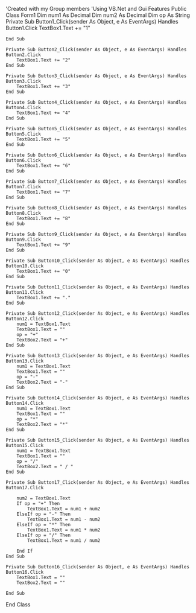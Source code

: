 
'Created with my Group members
'Using VB.Net and Gui Features
Public Class Form1
    Dim num1 As Decimal
    Dim num2 As Decimal
    Dim op As String
    Private Sub Button1_Click(sender As Object, e As EventArgs) Handles Button1.Click
        TextBox1.Text += "1"

    End Sub

    Private Sub Button2_Click(sender As Object, e As EventArgs) Handles Button2.Click
        TextBox1.Text += "2"
    End Sub

    Private Sub Button3_Click(sender As Object, e As EventArgs) Handles Button3.Click
        TextBox1.Text += "3"
    End Sub

    Private Sub Button4_Click(sender As Object, e As EventArgs) Handles Button4.Click
        TextBox1.Text += "4"
    End Sub

    Private Sub Button5_Click(sender As Object, e As EventArgs) Handles Button5.Click
        TextBox1.Text += "5"
    End Sub

    Private Sub Button6_Click(sender As Object, e As EventArgs) Handles Button6.Click
        TextBox1.Text += "6"
    End Sub

    Private Sub Button7_Click(sender As Object, e As EventArgs) Handles Button7.Click
        TextBox1.Text += "7"
    End Sub

    Private Sub Button8_Click(sender As Object, e As EventArgs) Handles Button8.Click
        TextBox1.Text += "8"
    End Sub

    Private Sub Button9_Click(sender As Object, e As EventArgs) Handles Button9.Click
        TextBox1.Text += "9"
    End Sub

    Private Sub Button10_Click(sender As Object, e As EventArgs) Handles Button10.Click
        TextBox1.Text += "0"
    End Sub

    Private Sub Button11_Click(sender As Object, e As EventArgs) Handles Button11.Click
        TextBox1.Text += "."
    End Sub

    Private Sub Button12_Click(sender As Object, e As EventArgs) Handles Button12.Click
        num1 = TextBox1.Text
        TextBox1.Text = ""
        op = "+"
        TextBox2.Text = "+"
    End Sub

    Private Sub Button13_Click(sender As Object, e As EventArgs) Handles Button13.Click
        num1 = TextBox1.Text
        TextBox1.Text = ""
        op = "-"
        TextBox2.Text = "-"
    End Sub

    Private Sub Button14_Click(sender As Object, e As EventArgs) Handles Button14.Click
        num1 = TextBox1.Text
        TextBox1.Text = ""
        op = "*"
        TextBox2.Text = "*"
    End Sub

    Private Sub Button15_Click(sender As Object, e As EventArgs) Handles Button15.Click
        num1 = TextBox1.Text
        TextBox1.Text = ""
        op = "/"
        TextBox2.Text = " / "
    End Sub

    Private Sub Button17_Click(sender As Object, e As EventArgs) Handles Button17.Click

        num2 = TextBox1.Text
        If op = "+" Then
            TextBox1.Text = num1 + num2
        ElseIf op = "-" Then
            TextBox1.Text = num1 - num2
        ElseIf op = "*" Then
            TextBox1.Text = num1 * num2
        ElseIf op = "/" Then
            TextBox1.Text = num1 / num2

        End If
    End Sub

    Private Sub Button16_Click(sender As Object, e As EventArgs) Handles Button16.Click
        TextBox1.Text = ""
        TextBox2.Text = ""

    End Sub
End Class

